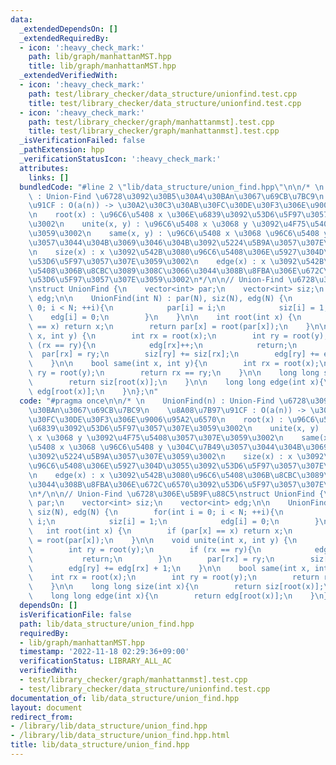 ```yaml
---
data:
  _extendedDependsOn: []
  _extendedRequiredBy:
  - icon: ':heavy_check_mark:'
    path: lib/graph/manhattanMST.hpp
    title: lib/graph/manhattanMST.hpp
  _extendedVerifiedWith:
  - icon: ':heavy_check_mark:'
    path: test/library_checker/data_structure/unionfind.test.cpp
    title: test/library_checker/data_structure/unionfind.test.cpp
  - icon: ':heavy_check_mark:'
    path: test/library_checker/graph/manhattanmst].test.cpp
    title: test/library_checker/graph/manhattanmst].test.cpp
  _isVerificationFailed: false
  _pathExtension: hpp
  _verificationStatusIcon: ':heavy_check_mark:'
  attributes:
    links: []
  bundledCode: "#line 2 \"lib/data_structure/union_find.hpp\"\n\n/* \n    UnionFind(n)\
    \ : Union-Find \u6728\u3092\u30B5\u30A4\u30BAn\u3067\u69CB\u7BC9\n    \u8A08\u7B97\
    \u91CF : O(a(n)) -> \u30A2\u30C3\u30AB\u30FC\u30DE\u30F3\u306E\u9006\u95A2\u6570\
    \n    root(x) : \u96C6\u5408 x \u306E\u6839\u3092\u53D6\u5F97\u3057\u307E\u3059\
    \u3002\n    unite(x, y) : \u96C6\u5408 x \u3068 y \u3092\u4F75\u5408\u3057\u307E\
    \u3059\u3002\n    same(x, y) : \u96C6\u5408 x \u3068 \u96C6\u5408 y \u304C\u7B49\
    \u3057\u3044\u304B\u3069\u3046\u304B\u3092\u5224\u5B9A\u3057\u307E\u3059\u3002\
    \n    size(x) : x \u3092\u542B\u3080\u96C6\u5408\u306E\u5927\u304D\u3055\u3092\
    \u53D6\u5F97\u3057\u307E\u3059\u3002\n    edge(x) : x \u3092\u542B\u3080\u96C6\
    \u5408\u306B\u8CBC\u3089\u308C\u3066\u3044\u308B\u8FBA\u306E\u672C\u6570\u3092\
    \u53D6\u5F97\u3057\u307E\u3059\u3002\n*/\n\n// Union-Find \u6728\u306E\u5B9F\u88C5\
    \nstruct UnionFind {\n    vector<int> par;\n    vector<int> siz;\n    vector<int>\
    \ edg;\n\n    UnionFind(int N) : par(N), siz(N), edg(N) {\n        for(int i =\
    \ 0; i < N; ++i){\n            par[i] = i;\n            siz[i] = 1;\n        \
    \    edg[i] = 0;\n        }\n    }\n\n    int root(int x) {\n        if (par[x]\
    \ == x) return x;\n        return par[x] = root(par[x]);\n    }\n\n    void unite(int\
    \ x, int y) {\n        int rx = root(x);\n        int ry = root(y);\n        if\
    \ (rx == ry){\n            edg[rx]++;\n            return;\n        }\n      \
    \  par[rx] = ry;\n        siz[ry] += siz[rx];\n        edg[ry] += edg[rx] + 1;\n\
    \    }\n\n    bool same(int x, int y){\n        int rx = root(x);\n        int\
    \ ry = root(y);\n        return rx == ry;\n    }\n\n    long long size(int x){\n\
    \        return siz[root(x)];\n    }\n\n    long long edge(int x){\n        return\
    \ edg[root(x)];\n    }\n};\n"
  code: "#pragma once\n\n/* \n    UnionFind(n) : Union-Find \u6728\u3092\u30B5\u30A4\
    \u30BAn\u3067\u69CB\u7BC9\n    \u8A08\u7B97\u91CF : O(a(n)) -> \u30A2\u30C3\u30AB\
    \u30FC\u30DE\u30F3\u306E\u9006\u95A2\u6570\n    root(x) : \u96C6\u5408 x \u306E\
    \u6839\u3092\u53D6\u5F97\u3057\u307E\u3059\u3002\n    unite(x, y) : \u96C6\u5408\
    \ x \u3068 y \u3092\u4F75\u5408\u3057\u307E\u3059\u3002\n    same(x, y) : \u96C6\
    \u5408 x \u3068 \u96C6\u5408 y \u304C\u7B49\u3057\u3044\u304B\u3069\u3046\u304B\
    \u3092\u5224\u5B9A\u3057\u307E\u3059\u3002\n    size(x) : x \u3092\u542B\u3080\
    \u96C6\u5408\u306E\u5927\u304D\u3055\u3092\u53D6\u5F97\u3057\u307E\u3059\u3002\
    \n    edge(x) : x \u3092\u542B\u3080\u96C6\u5408\u306B\u8CBC\u3089\u308C\u3066\
    \u3044\u308B\u8FBA\u306E\u672C\u6570\u3092\u53D6\u5F97\u3057\u307E\u3059\u3002\
    \n*/\n\n// Union-Find \u6728\u306E\u5B9F\u88C5\nstruct UnionFind {\n    vector<int>\
    \ par;\n    vector<int> siz;\n    vector<int> edg;\n\n    UnionFind(int N) : par(N),\
    \ siz(N), edg(N) {\n        for(int i = 0; i < N; ++i){\n            par[i] =\
    \ i;\n            siz[i] = 1;\n            edg[i] = 0;\n        }\n    }\n\n \
    \   int root(int x) {\n        if (par[x] == x) return x;\n        return par[x]\
    \ = root(par[x]);\n    }\n\n    void unite(int x, int y) {\n        int rx = root(x);\n\
    \        int ry = root(y);\n        if (rx == ry){\n            edg[rx]++;\n \
    \           return;\n        }\n        par[rx] = ry;\n        siz[ry] += siz[rx];\n\
    \        edg[ry] += edg[rx] + 1;\n    }\n\n    bool same(int x, int y){\n    \
    \    int rx = root(x);\n        int ry = root(y);\n        return rx == ry;\n\
    \    }\n\n    long long size(int x){\n        return siz[root(x)];\n    }\n\n\
    \    long long edge(int x){\n        return edg[root(x)];\n    }\n};"
  dependsOn: []
  isVerificationFile: false
  path: lib/data_structure/union_find.hpp
  requiredBy:
  - lib/graph/manhattanMST.hpp
  timestamp: '2022-11-18 02:29:36+09:00'
  verificationStatus: LIBRARY_ALL_AC
  verifiedWith:
  - test/library_checker/graph/manhattanmst].test.cpp
  - test/library_checker/data_structure/unionfind.test.cpp
documentation_of: lib/data_structure/union_find.hpp
layout: document
redirect_from:
- /library/lib/data_structure/union_find.hpp
- /library/lib/data_structure/union_find.hpp.html
title: lib/data_structure/union_find.hpp
---
```

